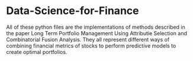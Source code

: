# Data-Science-for-Finance

All of these python files are the implementations of methods described in the paper Long Term Portfolio Management Using Attributie Selection and Combinatorial Fusion Analysis.  They all represent different ways of combining financial metrics of stocks to perform predictive models to create optimal portfolios.
